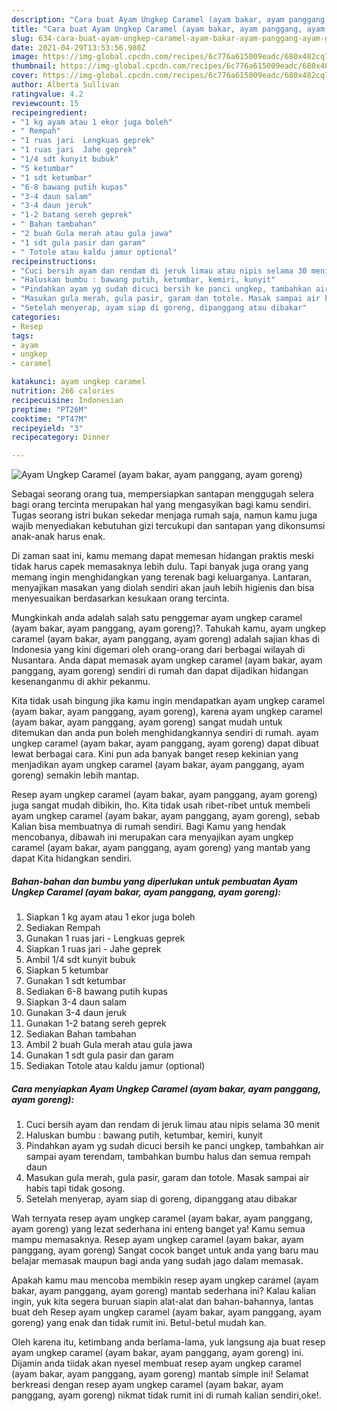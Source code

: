 ```yaml
---
description: "Cara buat Ayam Ungkep Caramel (ayam bakar, ayam panggang, ayam goreng) Sederhana dan Mudah Dibuat"
title: "Cara buat Ayam Ungkep Caramel (ayam bakar, ayam panggang, ayam goreng) Sederhana dan Mudah Dibuat"
slug: 634-cara-buat-ayam-ungkep-caramel-ayam-bakar-ayam-panggang-ayam-goreng-sederhana-dan-mudah-dibuat
date: 2021-04-29T13:53:56.980Z
image: https://img-global.cpcdn.com/recipes/6c776a615009eadc/680x482cq70/ayam-ungkep-caramel-ayam-bakar-ayam-panggang-ayam-goreng-foto-resep-utama.jpg
thumbnail: https://img-global.cpcdn.com/recipes/6c776a615009eadc/680x482cq70/ayam-ungkep-caramel-ayam-bakar-ayam-panggang-ayam-goreng-foto-resep-utama.jpg
cover: https://img-global.cpcdn.com/recipes/6c776a615009eadc/680x482cq70/ayam-ungkep-caramel-ayam-bakar-ayam-panggang-ayam-goreng-foto-resep-utama.jpg
author: Alberta Sullivan
ratingvalue: 4.2
reviewcount: 15
recipeingredient:
- "1 kg ayam atau 1 ekor juga boleh"
- " Rempah"
- "1 ruas jari  Lengkuas geprek"
- "1 ruas jari  Jahe geprek"
- "1/4 sdt kunyit bubuk"
- "5 ketumbar"
- "1 sdt ketumbar"
- "6-8 bawang putih kupas"
- "3-4 daun salam"
- "3-4 daun jeruk"
- "1-2 batang sereh geprek"
- " Bahan tambahan"
- "2 buah Gula merah atau gula jawa"
- "1 sdt gula pasir dan garam"
- " Totole atau kaldu jamur optional"
recipeinstructions:
- "Cuci bersih ayam dan rendam di jeruk limau atau nipis selama 30 menit"
- "Haluskan bumbu : bawang putih, ketumbar, kemiri, kunyit"
- "Pindahkan ayam yg sudah dicuci bersih ke panci ungkep, tambahkan air sampai ayam terendam, tambahkan bumbu halus dan semua rempah daun"
- "Masukan gula merah, gula pasir, garam dan totole. Masak sampai air habis tapi tidak gosong."
- "Setelah menyerap, ayam siap di goreng, dipanggang atau dibakar"
categories:
- Resep
tags:
- ayam
- ungkep
- caramel

katakunci: ayam ungkep caramel 
nutrition: 266 calories
recipecuisine: Indonesian
preptime: "PT26M"
cooktime: "PT47M"
recipeyield: "3"
recipecategory: Dinner

---
```



![Ayam Ungkep Caramel (ayam bakar, ayam panggang, ayam goreng)](https://img-global.cpcdn.com/recipes/6c776a615009eadc/680x482cq70/ayam-ungkep-caramel-ayam-bakar-ayam-panggang-ayam-goreng-foto-resep-utama.jpg)

Sebagai seorang orang tua, mempersiapkan santapan menggugah selera bagi orang tercinta merupakan hal yang mengasyikan bagi kamu sendiri. Tugas seorang istri bukan sekedar menjaga rumah saja, namun kamu juga wajib menyediakan kebutuhan gizi tercukupi dan santapan yang dikonsumsi anak-anak harus enak.

Di zaman  saat ini, kamu memang dapat memesan hidangan praktis meski tidak harus capek memasaknya lebih dulu. Tapi banyak juga orang yang memang ingin menghidangkan yang terenak bagi keluarganya. Lantaran, menyajikan masakan yang diolah sendiri akan jauh lebih higienis dan bisa menyesuaikan berdasarkan kesukaan orang tercinta. 



Mungkinkah anda adalah salah satu penggemar ayam ungkep caramel (ayam bakar, ayam panggang, ayam goreng)?. Tahukah kamu, ayam ungkep caramel (ayam bakar, ayam panggang, ayam goreng) adalah sajian khas di Indonesia yang kini digemari oleh orang-orang dari berbagai wilayah di Nusantara. Anda dapat memasak ayam ungkep caramel (ayam bakar, ayam panggang, ayam goreng) sendiri di rumah dan dapat dijadikan hidangan kesenanganmu di akhir pekanmu.

Kita tidak usah bingung jika kamu ingin mendapatkan ayam ungkep caramel (ayam bakar, ayam panggang, ayam goreng), karena ayam ungkep caramel (ayam bakar, ayam panggang, ayam goreng) sangat mudah untuk ditemukan dan anda pun boleh menghidangkannya sendiri di rumah. ayam ungkep caramel (ayam bakar, ayam panggang, ayam goreng) dapat dibuat lewat berbagai cara. Kini pun ada banyak banget resep kekinian yang menjadikan ayam ungkep caramel (ayam bakar, ayam panggang, ayam goreng) semakin lebih mantap.

Resep ayam ungkep caramel (ayam bakar, ayam panggang, ayam goreng) juga sangat mudah dibikin, lho. Kita tidak usah ribet-ribet untuk membeli ayam ungkep caramel (ayam bakar, ayam panggang, ayam goreng), sebab Kalian bisa membuatnya di rumah sendiri. Bagi Kamu yang hendak mencobanya, dibawah ini merupakan cara menyajikan ayam ungkep caramel (ayam bakar, ayam panggang, ayam goreng) yang mantab yang dapat Kita hidangkan sendiri.

<!--inarticleads1-->

##### Bahan-bahan dan bumbu yang diperlukan untuk pembuatan Ayam Ungkep Caramel (ayam bakar, ayam panggang, ayam goreng):

1. Siapkan 1 kg ayam atau 1 ekor juga boleh
1. Sediakan  Rempah
1. Gunakan 1 ruas jari - Lengkuas geprek
1. Siapkan 1 ruas jari - Jahe geprek
1. Ambil 1/4 sdt kunyit bubuk
1. Siapkan 5 ketumbar
1. Gunakan 1 sdt ketumbar
1. Sediakan 6-8 bawang putih kupas
1. Siapkan 3-4 daun salam
1. Gunakan 3-4 daun jeruk
1. Gunakan 1-2 batang sereh geprek
1. Sediakan  Bahan tambahan
1. Ambil 2 buah Gula merah atau gula jawa
1. Gunakan 1 sdt gula pasir dan garam
1. Sediakan  Totole atau kaldu jamur (optional)




<!--inarticleads2-->

##### Cara menyiapkan Ayam Ungkep Caramel (ayam bakar, ayam panggang, ayam goreng):

1. Cuci bersih ayam dan rendam di jeruk limau atau nipis selama 30 menit
1. Haluskan bumbu : bawang putih, ketumbar, kemiri, kunyit
1. Pindahkan ayam yg sudah dicuci bersih ke panci ungkep, tambahkan air sampai ayam terendam, tambahkan bumbu halus dan semua rempah daun
1. Masukan gula merah, gula pasir, garam dan totole. Masak sampai air habis tapi tidak gosong.
1. Setelah menyerap, ayam siap di goreng, dipanggang atau dibakar




Wah ternyata resep ayam ungkep caramel (ayam bakar, ayam panggang, ayam goreng) yang lezat sederhana ini enteng banget ya! Kamu semua mampu memasaknya. Resep ayam ungkep caramel (ayam bakar, ayam panggang, ayam goreng) Sangat cocok banget untuk anda yang baru mau belajar memasak maupun bagi anda yang sudah jago dalam memasak.

Apakah kamu mau mencoba membikin resep ayam ungkep caramel (ayam bakar, ayam panggang, ayam goreng) mantab sederhana ini? Kalau kalian ingin, yuk kita segera buruan siapin alat-alat dan bahan-bahannya, lantas buat deh Resep ayam ungkep caramel (ayam bakar, ayam panggang, ayam goreng) yang enak dan tidak rumit ini. Betul-betul mudah kan. 

Oleh karena itu, ketimbang anda berlama-lama, yuk langsung aja buat resep ayam ungkep caramel (ayam bakar, ayam panggang, ayam goreng) ini. Dijamin anda tiidak akan nyesel membuat resep ayam ungkep caramel (ayam bakar, ayam panggang, ayam goreng) mantab simple ini! Selamat berkreasi dengan resep ayam ungkep caramel (ayam bakar, ayam panggang, ayam goreng) nikmat tidak rumit ini di rumah kalian sendiri,oke!.

